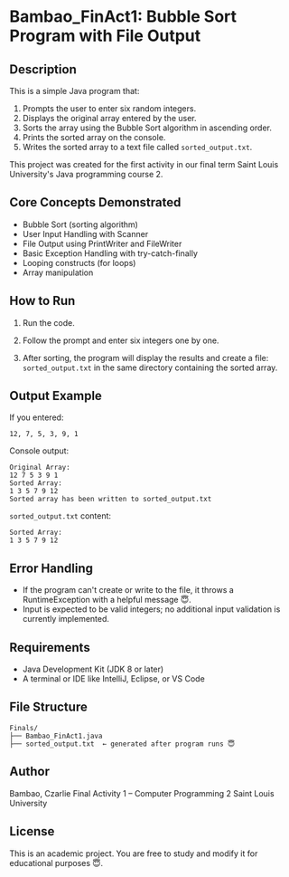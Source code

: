 # Bambao_FinAct1: Bubble Sort Program with File Output

## Description
This is a simple Java program that:
1. Prompts the user to enter six random integers.
2. Displays the original array entered by the user.
3. Sorts the array using the Bubble Sort algorithm in ascending order.
4. Prints the sorted array on the console.
5. Writes the sorted array to a text file called `sorted_output.txt`.

This project was created for the first activity in our final term Saint Louis University's Java programming course 2.

## Core Concepts Demonstrated
- Bubble Sort (sorting algorithm)
- User Input Handling with Scanner
- File Output using PrintWriter and FileWriter
- Basic Exception Handling with try-catch-finally
- Looping constructs (for loops)
- Array manipulation

## How to Run
1. Run the code.

2. Follow the prompt and enter six integers one by one.

3. After sorting, the program will display the results and create a file:
   `sorted_output.txt` in the same directory containing the sorted array.

## Output Example
If you entered:

```
12, 7, 5, 3, 9, 1
```

Console output:
```
Original Array:
12 7 5 3 9 1 
Sorted Array:
1 3 5 7 9 12 
Sorted array has been written to sorted_output.txt
```

`sorted_output.txt` content:
```
Sorted Array:
1 3 5 7 9 12 
```

## Error Handling
- If the program can't create or write to the file, it throws a RuntimeException with a helpful message 😇.
- Input is expected to be valid integers; no additional input validation is currently implemented.

## Requirements
- Java Development Kit (JDK 8 or later)
- A terminal or IDE like IntelliJ, Eclipse, or VS Code

## File Structure
```
Finals/
├── Bambao_FinAct1.java
├── sorted_output.txt  ← generated after program runs 😇
```

## Author
Bambao, Czarlie
Final Activity 1 – Computer Programming 2
Saint Louis University

## License
This is an academic project. You are free to study and modify it for educational purposes 😇.
